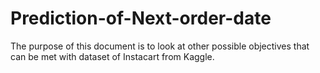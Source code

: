 # Prediction-of-Next-order-date

The purpose of this document is to look at other possible objectives that can be met with dataset of Instacart from Kaggle.

